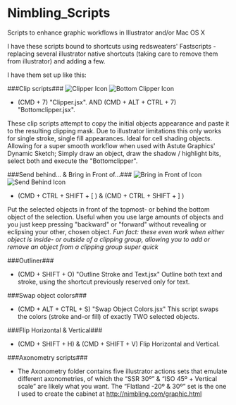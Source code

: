 Nimbling_Scripts
================

Scripts to enhance graphic workflows in Illustrator and/or Mac OS X

I have these scripts bound to shortcuts using redsweaters' Fastscripts - replacing several illustrator native shortcuts (taking care to remove them from illustrator) and adding a few.

I have them set up like this:

###Clip scripts###
![Clipper Icon](http://www.nimbling.com/images/Clipper.png) ![Bottom Clipper Icon](http://www.nimbling.com/images/Bottomclipper.png)
* (CMD + 7) "Clipper.jsx". AND (CMD + ALT + CTRL + 7) "Bottomclipper.jsx".

These clip scripts attempt to copy the initial objects appearance and paste it to the resulting clipping mask. Due to illustrator limitations this only works for single stroke, single fill appearances.
Ideal for cell shading objects. Allowing for a super smooth workflow when used with Astute Graphics' Dynamic Sketch; Simply draw an object, draw the shadow / highlight bits, select both and execute the "Bottomclipper".

###Send behind… & Bring in Front of…###
![Bring in Front of Icon](http://www.nimbling.com/images/Bring-in-Front-of.png) ![Send Behind Icon](http://www.nimbling.com/images/Send-Behind.png)
* (CMD + CTRL + SHIFT + [ ) & (CMD + CTRL + SHIFT + ] )

Put the selected objects in front of the topmost- or behind the bottom object of the selection. Useful when you use large amounts of objects and you just keep pressing "backward" or "forward" without revealing or eclipsing your other, chosen object.
*Fun fact: these even work when either object is inside- or outside of a clipping group, allowing you to add or remove an object from a clipping group super quick*

###Outliner###
* (CMD + SHIFT + O) "Outline Stroke and Text.jsx"
Outline both text and stroke, using the shortcut previously reserved only for text.

###Swap object colors###
* (CMD + ALT + CTRL + S) "Swap Object Colors.jsx"
This script swaps the colors (stroke and-or fill) of exactly TWO selected objects.

###Flip Horizontal & Vertical###
* (CMD + SHIFT + H) & (CMD + SHIFT + V)
Flip Horizontal and Vertical.

###Axonometry scripts###
* The Axonometry folder contains five illustrator actions sets that emulate different axonometries,
of which the “SSR 30º” & “ISO 45º + Vertical scale” are likely what you want.
The “Flatland -20º & 30º” set is the one I used to create the cabinet
at http://nimbling.com/graphic.html
